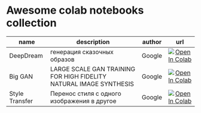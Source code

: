 # Awesome colab notebooks collection

| name |     description     | author | url |
|------|-------------|--------|:-----:|
| DeepDream | генерация сказочных образов | Google | [![Open In Colab](https://colab.research.google.com/assets/colab-badge.svg)](https://colab.research.google.com/github/tensorflow/docs/blob/master/site/en/tutorials/generative/deepdream.ipynb) |
| Big GAN | LARGE SCALE GAN TRAINING FOR HIGH FIDELITY NATURAL IMAGE SYNTHESIS | Google | [![Open In Colab](https://colab.research.google.com/assets/colab-badge.svg)](https://colab.research.google.com/github/tensorflow/hub/blob/master/examples/colab/biggan_generation_with_tf_hub.ipynb) |
| Style Transfer | Перенос стиля с одного изображения в другое | Google | [![Open In Colab](https://colab.research.google.com/assets/colab-badge.svg)](https://colab.research.google.com/github/tensorflow/lucid/blob/master/notebooks/differentiable-parameterizations/style_transfer_2d.ipynb) |